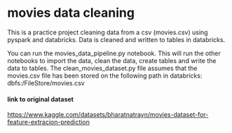 # movies data cleaning
This is a practice project cleaning data from a csv (movies.csv) using pyspark and databricks. Data is cleaned and written to tables in databricks.

You can run the movies_data_pipeline.py notebook. This will run the other notebooks to import the data, clean the data, create tables and write the data to tables. The clean_movies_dataset.py file assumes that the movies.csv file has been stored on the following path in databricks: dbfs:/FileStore/movies.csv 

#### link to original dataset
https://www.kaggle.com/datasets/bharatnatrayn/movies-dataset-for-feature-extracion-prediction
